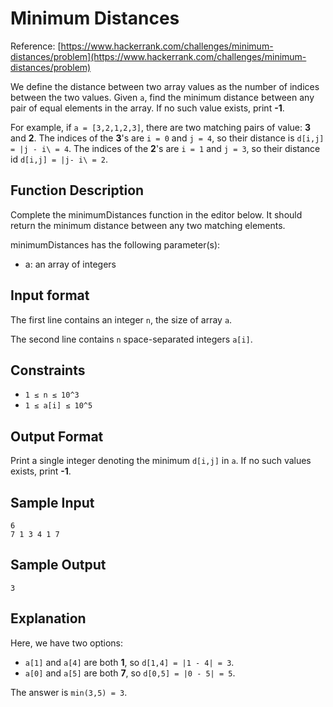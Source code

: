 # Minimum Distances
Reference: [https://www.hackerrank.com/challenges/minimum-distances/problem](https://www.hackerrank.com/challenges/minimum-distances/problem)

We define the distance between two array values as the number of indices between the two values. Given `a`, find the minimum distance between any pair of equal elements in the array. If no such value exists, print **-1**.

For example, if `a = [3,2,1,2,3]`, there are two matching pairs of value: **3** and **2**. The indices of the **3**'s are `i = 0` and `j = 4`, so their distance is `d[i,j] = |j - i\ = 4`. The indices of the **2**'s are `i = 1` and `j = 3`, so their distance id `d[i,j] = |j- i\ = 2`.

## Function Description

Complete the minimumDistances function in the editor below. It should return the minimum distance between any two matching elements.

minimumDistances has the following parameter(s):

- a: an array of integers

## Input format

The first line contains an integer `n`, the size of array `a`.

The second line contains `n` space-separated integers `a[i]`.

## Constraints

- `1 ≤ n ≤ 10^3`
- `1 ≤ a[i] ≤ 10^5`

## Output Format

Print a single integer denoting the minimum `d[i,j]` in `a`. If no such values exists, print **-1**.

## Sample Input

```
6
7 1 3 4 1 7
```

## Sample Output

```
3
```

## Explanation

Here, we have two options:

- `a[1]` and `a[4]` are both **1**, so `d[1,4] = |1 - 4| = 3`.
- `a[0]` and `a[5]` are both **7**, so `d[0,5] = |0 - 5| = 5`.

The answer is `min(3,5) = 3`.
